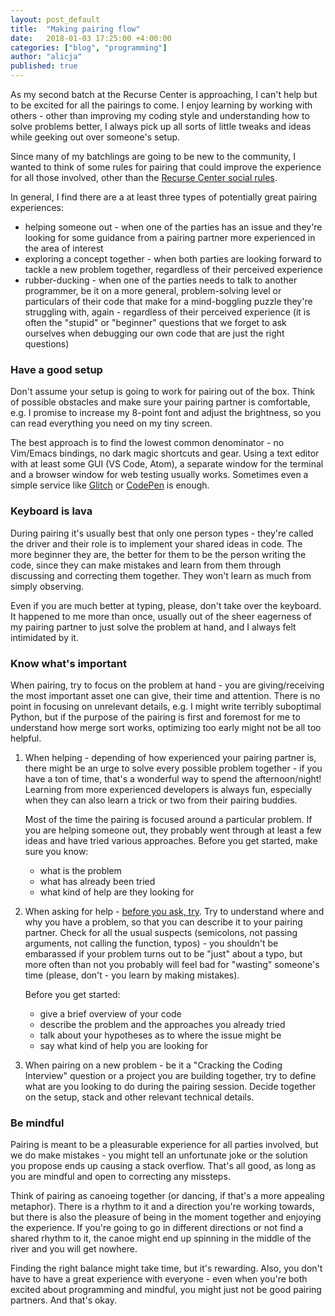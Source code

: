 ```yaml
---
layout: post_default
title:  "Making pairing flow"
date:   2018-01-03 17:25:00 +4:00:00
categories: ["blog", "programming"]
author: "alicja"
published: true
---
```

As my second batch at the Recurse Center is approaching, I can't help
but to be excited for all the pairings to come. I enjoy learning by 
working with others - other than improving my coding style and understanding
how to solve problems better, I always pick up all sorts of little tweaks 
and ideas while geeking out over someone's setup.

Since many of my batchlings are going to be new to the community, I wanted to think
of some rules for pairing that could improve the experience for all those involved,
other than the [Recurse Center social rules](https://www.recurse.com/manual#sub-sec-social-rules).

In general, I find there are a at least three types of potentially great pairing 
experiences:
- helping someone out - when one of the parties has an issue and they're looking 
for some guidance from a pairing partner more experienced in the area of interest
- exploring a concept together - when both parties are looking forward to tackle
a new problem together, regardless of their perceived experience
- rubber-ducking - when one of the parties needs to talk to another programmer, 
be it on a more general, problem-solving level or particulars of their code that
make for a mind-boggling puzzle they're struggling with, again - regardless of their 
perceived experience (it is often the "stupid" or "beginner" questions that we 
forget to ask ourselves when debugging our own code that are just the right questions)

### Have a good setup

Don't assume your setup is going to work for pairing out of the box. Think of possible 
obstacles and make sure your pairing partner is comfortable, e.g. I promise to 
increase my 8-point font and adjust the brightness, so you can read everything you 
need on my tiny screen.

The best approach is to find the lowest common denominator - no Vim/Emacs bindings, 
no dark magic shortcuts and gear. Using a text editor with at least some GUI (VS Code, 
Atom), a separate window for the terminal and a browser window for web testing usually 
works. Sometimes even a simple service like [Glitch](https://glitch.com/) or [CodePen](https://codepen.io/) 
is enough.

### Keyboard is lava

During pairing it's usually best that only one person types - they're called the 
driver and their role is to implement your shared ideas in code. The more beginner 
they are, the better for them to be the person writing the code, since they can 
make mistakes and learn from them through discussing and correcting them together. 
They won't learn as much from simply observing.

Even if you are much better at typing, please, don't take over the keyboard. It 
happened to me more than once, usually out of the sheer eagerness of my pairing 
partner to just solve the problem at hand, and I always felt intimidated by it.

### Know what's important

When pairing, try to focus on the problem at hand - you are giving/receiving the most
important asset one can give, their time and attention. There is no point in focusing
on unrelevant details, e.g. I might write terribly suboptimal Python, but if the 
purpose of the pairing is first and foremost for me to understand how merge sort works,
optimizing too early might not be all too helpful. 

1. When helping - depending of how experienced your pairing partner is, there might be 
    an urge to solve every possible problem together - if you have a ton of time, that's a 
    wonderful way to spend the afternoon/night! Learning from more experienced developers
    is always fun, especially when they can also learn a trick or two from their 
    pairing buddies.

    Most of the time the pairing is focused around a particular problem. If you are 
    helping someone out, they probably went through at least a few ideas and have tried
    various approaches. Before you get started, make sure you know:
    - what is the problem
    - what has already been tried
    - what kind of help are they looking for

2. When asking for help - [before you ask, try](https://blogs.akamai.com/2013/10/you-must-try-and-then-you-must-ask.html). 
    Try to understand where and why you have a problem, so that you can describe it to 
    your pairing partner. Check for all the usual suspects (semicolons, not passing 
    arguments, not calling the function, typos) - you shouldn't be embarassed if your 
    problem turns out to be "just" about a typo, but more often than not you probably will 
    feel bad for "wasting" someone's time (please, don't - you learn by making mistakes).

    Before you get started:
    - give a brief overview of your code
    - describe the problem and the approaches you already tried
    - talk about your hypotheses as to where the issue might be
    - say what kind of help you are looking for

3. When pairing on a new problem  - be it a "Cracking the Coding Interview" 
    question or a project you are building together, try to define what are you looking to 
    do during the pairing session. Decide together on the setup, stack and other relevant
    technical details. 

### Be mindful

Pairing is meant to be a pleasurable experience for all parties involved, but we do 
make mistakes - you might tell an unfortunate joke or the solution you propose ends 
up causing a stack overflow. That's all good, as long as you are mindful and open 
to correcting any missteps.

Think of pairing as canoeing together (or dancing, if that's a more appealing 
metaphor). There is a rhythm to it and a direction you're working towards, but there
is also the pleasure of being in the moment together and enjoying the experience. If 
you're going to go in different directions or not find a shared rhythm to it, the canoe
might end up spinning in the middle of the river and you will get nowhere.

Finding the right balance might take time, but it's rewarding. Also, you don't have 
to have a great experience with everyone - even when you're both excited about 
programming and mindful, you might just not be good pairing partners. And that's okay.
